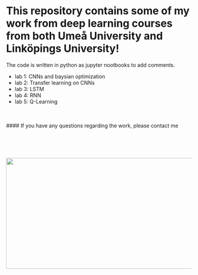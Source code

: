# This repository contains some of my work from deep learning courses from both Umeå University and Linköpings University!

The code is written in python as jupyter nootbooks to add comments.

- lab 1: CNNs and baysian optimization <br> 
- lab 2: Transfer learning on CNNs <br> 
- lab 3: LSTM <br>
- lab 4: RNN <br>
- lab 5: Q-Learning <br><br>


<br>
#### If you have any questions regarding the work, please contact me

<br><br><br>


<div align="center">
  <img src="https://media1.tenor.com/m/ynucqTzAVkwAAAAC/machine-learning-normalizing-flows.gif" width="600" height="300"/>
</div>

